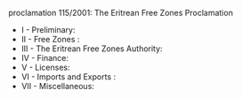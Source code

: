 proclamation 115&#x2F;2001: The Eritrean Free Zones Proclamation

<ul>
			<li>I - Preliminary: <ul>
			</ul></li>			<li>II - Free Zones : <ul>
			</ul></li>			<li>III - The Eritrean Free Zones Authority: <ul>
			</ul></li>			<li>IV - Finance: <ul>
			</ul></li>			<li>V - Licenses: <ul>
			</ul></li>			<li>VI - Imports and Exports : <ul>
			</ul></li>			<li>VII - Miscellaneous: <ul>
			</ul></li></ul>